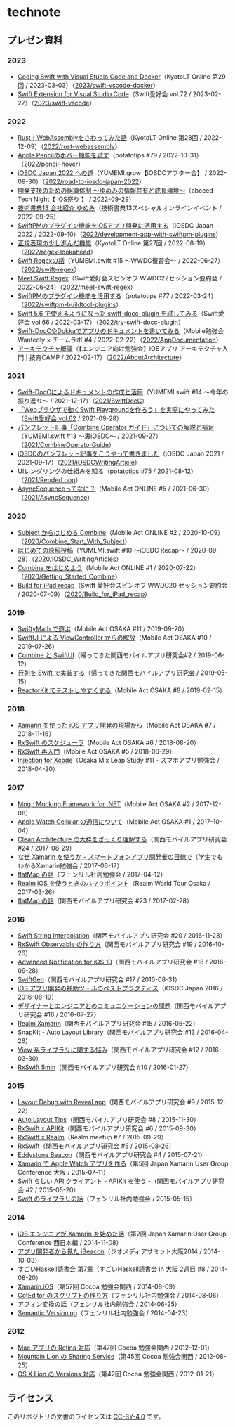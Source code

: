 # technote

## プレゼン資料

### 2023

- [Coding Swift with Visual Studio Code and Docker](https://speakerdeck.com/usamik26/coding-swift-with-visual-studio-code-and-docker)（KyotoLT Online 第29回 / 2023-03-03）（[2023/swift-vscode-docker](2023/swift-vscode-docker)）
- [Swift Extension for Visual Studio Code](https://speakerdeck.com/usamik26/swift-extension-for-visual-studio-code)（Swift愛好会 vol.72 / 2023-02-27）（[2023/swift-vscode](2023/swift-vscode)）

### 2022

- [Rust＋WebAssemblyをさわってみた話](https://speakerdeck.com/usamik26/rust-webassembly)（KyotoLT Online 第28回 / 2022-12-09）（[2022/rust-webassembly](2022/rust-webassembly)）
- [Apple Pencilのホバー機能を試す](https://speakerdeck.com/usamik26/pencil-hover)（potatotips #79 / 2022-10-31）（[2022/pencil-hover](2022/pencil-hover)）
- [iOSDC Japan 2022 への道](https://speakerdeck.com/usamik26/road-to-iosdc-japan-2022)（YUMEMI.grow【iOSDCアフター会】 / 2022-09-30）（[2022/road-to-iosdc-japan-2022](2022/road-to-iosdc-japan-2022)）
- [開発支援のための組織体制 〜ゆめみの情報共有と成長環境〜](https://speakerdeck.com/usamik26/abceed-tech-night-yumemi)（abceed Tech Night【 iOS祭り 】 / 2022-09-29）
- [技術書典13 会社紹介 ゆめみ](https://speakerdeck.com/usamik26/techbookfest13-yumemi)（技術書典13スペシャルオンラインイベント / 2022-09-25）
- [SwiftPMのプラグイン機能をiOSアプリ開発に活用する](https://speakerdeck.com/usamik26/development-app-with-swiftpm-plugins)（iOSDC Japan 2022 / 2022-09-10）（[2022/development-app-with-swiftpm-plugins](2022/development-app-with-swiftpm-plugins)）
- [正規表現の少し進んだ機能](https://speakerdeck.com/usamik26/regex-lookahead)（KyotoLT Online 第27回 / 2022-08-19）（[2022/regex-lookahead](2022/regex-lookahead)）
- [Swift Regexの話](https://speakerdeck.com/usamik26/swift-regex)（YUMEMI.swift #15 〜WWDC復習会〜 / 2022-06-27）（[2022/swift-regex](2022/swift-regex)）
- [Meet Swift Regex](https://speakerdeck.com/usamik26/meet-swift-regex)（Swift愛好会スピンオフ WWDC22セッション要約会 / 2022-06-24）（[2022/meet-swift-regex](2022/meet-swift-regex)）
- [SwiftPMのプラグイン機能を活用する](https://speakerdeck.com/usamik26/swiftpm-buildtool-plugins)（potatotips #77 / 2022-03-24）（[2022/swiftpm-buildtool-plugins](2022/swiftpm-buildtool-plugins)）
- [Swift 5.6 で使えるようになった swift-docc-plugin を試してみる](https://speakerdeck.com/usamik26/try-swift-docc-plugin)（Swift愛好会 vol.66 / 2022-03-17）（[2022/try-swift-docc-plugin](2022/try-swift-docc-plugin)）
- [Swift-DocCやDokkaでアプリのドキュメントを書いてみる](https://speakerdeck.com/usamik26/appdocumentation)（Mobile勉強会 Wantedly × チームラボ #4 / 2022-02-22）（[2022/AppDocumentation](2022/AppDocumentation)）
- [アーキテクチャ概論](https://speakerdeck.com/usamik26/20220217-geekcamp-slides-usami)（【エンジニア向け勉強会】iOSアプリ アーキテクチャ入門 | 技育CAMP / 2022-02-17）（[2022/AboutArchitecture](2022/AboutArchitecture)）

### 2021

- [Swift-DocCによるドキュメントの作成と活用](https://speakerdeck.com/usamik26/swift-docc)（YUMEMI.swift #14 〜今年の振り返り〜 / 2021-12-17）（[2021/SwiftDocC](2021/SwiftDocC)）
- [「Webブラウザで動くSwift Playgroundを作ろう」を実際にやってみた](https://github.com/usami-k/WebSwiftPlayground)（[Swift愛好会 vol.62](https://love-swift.connpass.com/event/224901/) / 2021-09-28）
- [パンフレット記事「Combine Operator ガイド」についての解説と補足](https://speakerdeck.com/usamik26/combine-operator-guide)（YUMEMI.swift #13 〜裏iOSDC〜 / 2021-09-27）（[2021/CombineOperatorGuide](2021/CombineOperatorGuide)）
- [iOSDCのパンフレット記事をこうやって書きました](https://speakerdeck.com/usamik26/iosdc-writing-article)（iOSDC Japan 2021 / 2021-09-17）（[2021/iOSDCWritingArticle](2021/iOSDCWritingArticle)）
- [UIレンダリングの仕組みを知る](https://speakerdeck.com/usamik26/render-loop)（potatotips #75 / 2021-08-12）（[2021/RenderLoop](2021/RenderLoop)）
- [AsyncSequenceってなに？](https://speakerdeck.com/usamik26/meet-asyncsequence)（Mobile Act ONLINE #5 / 2021-06-30）（[2021/AsyncSequence](2021/AsyncSequence)）

### 2020

- [Subject からはじめる Combine](https://speakerdeck.com/usamik26/combine-start-with-subject)（Mobile Act ONLINE #2 / 2020-10-09）（[2020/Combine_Start_With_Subject](2020/Combine_Start_With_Subject)）
- [はじめての原稿投稿](https://speakerdeck.com/usamik26/iosdc-writing-articles)（YUMEMI.swift #10 〜iOSDC Recap〜 / 2020-09-28）（[2020/iOSDC_WritingArticles](2020/iOSDC_WritingArticles)）
- [Combine をはじめよう](https://speakerdeck.com/usamik26/getting-started-combine)（Mobile Act ONLINE #1 / 2020-07-22）（[2020/Getting_Started_Combine](2020/Getting_Started_Combine)）
- [Build for iPad recap](https://speakerdeck.com/usamik26/build-for-ipad-recap)（Swift 愛好会スピンオフ WWDC20 セッション要約会 / 2020-07-09）（[2020/Build_for_iPad_recap](2020/Build_for_iPad_recap)）

### 2019

- [SwiftyMath で遊ぶ](https://speakerdeck.com/usamik26/play-swiftymath)（Mobile Act OSAKA #11 / 2019-09-20）
- [SwiftUI による ViewController からの解放](https://speakerdeck.com/usamik26/swiftui-freed-from-viewcontroller)（Mobile Act OSAKA #10 / 2019-07-26）
- [Combine と SwiftUI](https://speakerdeck.com/usamik26/combine-and-swiftui)（帰ってきた関西モバイルアプリ研究会#2 / 2019-06-12）
- [行列を Swift で実装する](https://speakerdeck.com/usamik26/matrix-arithmetic-in-swift)（帰ってきた関西モバイルアプリ研究会 / 2019-05-15）
- [ReactorKit でテストしやすくする](https://speakerdeck.com/usamik26/reactorkit-testability)（Mobile Act OSAKA #8 / 2019-02-15）

### 2018

- [Xamarin を使った iOS アプリ開発の現場から](https://speakerdeck.com/usamik26/xamarin-ios)（Mobile Act OSAKA #7 / 2018-11-16）
- [RxSwift のスケジューラ](https://speakerdeck.com/usamik26/rxswift-scheduler)（Mobile Act OSAKA #6 / 2018-08-20）
- [RxSwift 再入門](https://speakerdeck.com/usamik26/rxswift-reintroduction)（Mobile Act OSAKA #5 / 2018-06-29）
- [Injection for Xcode](https://speakerdeck.com/usamik26/injection-for-xcode)（Osaka Mix Leap Study #11 - スマホアプリ勉強会 / 2018-04-20）

### 2017

- [Moq : Mocking Framework for .NET](https://speakerdeck.com/usamik26/moq)（Mobile Act OSAKA #2 / 2017-12-08）
- [Apple Watch Cellular の通信について](https://speakerdeck.com/usamik26/apple-watch-cellular)（Mobile Act OSAKA #1 / 2017-10-04）
- [Clean Architecture の大枠をざっくり理解する](https://speakerdeck.com/usamik26/clean-architecture-outline)（関西モバイルアプリ研究会 #24 / 2017-08-29）
- [なぜ Xamarin を使うか - スマートフォンアプリ開発者の目線で](https://speakerdeck.com/usamik26/why-use-xamarin)（学生でもわかるXamarin勉強会 / 2017-06-17）
- [flatMap の話](https://speakerdeck.com/usamik26/swift-flatmap-2)（フェンリル社内勉強会 / 2017-04-12）
- [Realm iOS を使うときのハマりポイント](https://speakerdeck.com/usamik26/realm-ios-code-review)（Realm World Tour Osaka / 2017-03-26）
- [flatMap の話](https://speakerdeck.com/usamik26/swift-flatmap)（関西モバイルアプリ研究会 #23 / 2017-02-28）

### 2016

- [Swift String Interpolation](https://speakerdeck.com/usamik26/string-interpolation)（関西モバイルアプリ研究会 #20 / 2016-11-28）
- [RxSwift Observable の作り方](https://speakerdeck.com/usamik26/rxswift-observable-dot-create)（関西モバイルアプリ研究会 #19 / 2016-10-26）
- [Advanced Notification for iOS 10](https://speakerdeck.com/usamik26/advanced-notification-for-ios-10)（関西モバイルアプリ研究会 #18 / 2016-09-28）
- [SwiftGen](https://speakerdeck.com/usamik26/swiftgen)（関西モバイルアプリ研究会 #17 / 2016-08-31）
- [iOS アプリ開発の補助ツールのベストプラクティス](https://speakerdeck.com/usamik26/iosdc-2016-talk)（iOSDC Japan 2016 / 2016-08-19）
- [デザイナーとエンジニアとのコミュニケーションの問題](https://speakerdeck.com/usamik26/communication-with-designer-and-engineer)（関西モバイルアプリ研究会 #16 / 2016-07-27）
- [Realm Xamarin](https://speakerdeck.com/usamik26/realm-xamarin)（関西モバイルアプリ研究会 #15 / 2016-06-22）
- [SnapKit - Auto Layout Library](https://speakerdeck.com/usamik26/snapkit)（関西モバイルアプリ研究会 #13 / 2016-04-26）
- [View 系ライブラリに関する悩み](https://speakerdeck.com/usamik26/view-xi-raiburariniguan-surunao-mi)（関西モバイルアプリ研究会 #12 / 2016-03-30）
- [RxSwift 5min](https://speakerdeck.com/usamik26/rxswift-5min)（関西モバイルアプリ研究会 #10 / 2016-01-27）

### 2015

- [Layout Debug with Reveal.app](https://speakerdeck.com/usamik26/layout-debug-with-reveal-dot-app)（関西モバイルアプリ研究会 #9 / 2015-12-22）
- [Auto Layout Tips](https://speakerdeck.com/usamik26/auto-layout-tips)（関西モバイルアプリ研究会 #8 / 2015-11-30）
- [RxSwift x APIKit](https://speakerdeck.com/usamik26/rxswift-x-apikit)（関西モバイルアプリ研究会 #6 / 2015-09-30）
- [RxSwift x Realm](https://speakerdeck.com/usamik26/rxswift-x-realm)（Realm meetup #7 / 2015-09-29）
- [RxSwift](https://speakerdeck.com/usamik26/rxswift)（関西モバイルアプリ研究会 #5 / 2015-08-26）
- [Eddystone Beacon](https://speakerdeck.com/usamik26/eddystone-beacon)（関西モバイルアプリ研究会 #4 / 2015-07-21）
- [Xamarin で Apple Watch アプリを作る](https://speakerdeck.com/usamik26/xamarin-apple-watch)（第5回 Japan Xamarin User Group Conference 大阪 / 2015-07-11）
- [Swift らしい API クライアント - APIKit を使う -](https://speakerdeck.com/usamik26/apikit)（関西モバイルアプリ研究会 #2 / 2015-05-20）
- [Swift のライブラリの話](https://speakerdeck.com/usamik26/swift-library)（フェンリル社内勉強会 / 2015-05-15）

### 2014

- [iOS エンジニアが Xamarin を始めた話](https://speakerdeck.com/usamik26/jxug-conference-2-west)（第2回 Japan Xamarin User Group Conference 西日本編 / 2014-11-08）
- [アプリ開発者から見た iBeacon](https://speakerdeck.com/usamik26/ibeacon-applications)（ジオメディアサミット大阪2014 / 2014-10-03）
- [すごいHaskell読書会 第7章](https://speakerdeck.com/usamik26/sugoih-8)（すごいHaskell読書会 in 大阪 2週目 #8 / 2014-08-20）
- [Xamarin.iOS](https://speakerdeck.com/usamik26/xamarin-dot-ios)（第57回 Cocoa 勉強会関西 / 2014-08-09）
- [CotEditor のスクリプトの作り方](https://speakerdeck.com/usamik26/coteditor-script)（フェンリル社内勉強会
 / 2014-08-06）
- [アフィン変換の話](https://speakerdeck.com/usamik26/affine-transform)（フェンリル社内勉強会
 / 2014-06-25）
- [Semantic Versioning](https://speakerdeck.com/usamik26/semantic-versioning)（フェンリル社内勉強会
 / 2014-04-23）

### 2012

- [Mac アプリの Retina 対応](https://speakerdeck.com/usamik26/mac-app-retina)（第47回 Cocoa 勉強会関西 / 2012-12-01）
- [Mountain Lion の Sharing Service](https://speakerdeck.com/usamik26/mountain-lion-sharing-service)（第45回 Cocoa 勉強会関西 / 2012-08-25）
- [OS X Lion の Versions 対応](https://speakerdeck.com/usamik26/os-x-lion-versions)（第42回 Cocoa 勉強会関西 / 2012-01-21）

## ライセンス

このリポジトリの文書のライセンスは [CC-BY-4.0](https://creativecommons.org/licenses/by/4.0/deed.ja) です。
